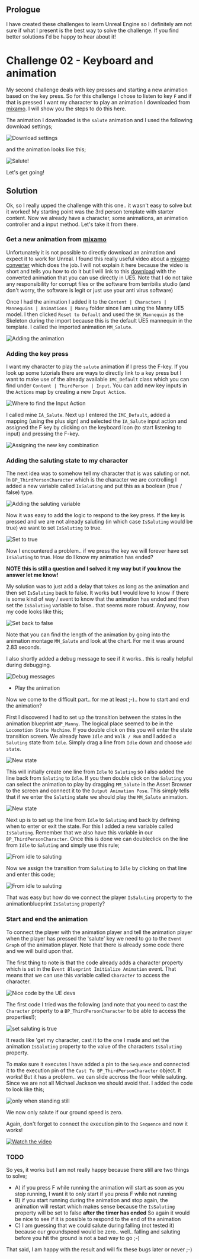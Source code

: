 ## Prologue
I have created these challenges to learn Unreal Engine so I definitely am not sure if what I present is the best way to solve the challenge. If you find better solutions I'd be happy to hear about it!

# Challenge 02 - Keyboard and animation

My second challenge deals with key presses and starting a new animation based on the key press. So for this challenge I chose to listen to key ```F``` and if that is pressed I want my character to play an animation I downloaded from [mixamo](https://www.mixamo.com/). I will show you the steps to do this here.

The animation I downloaded is the ```salute``` animation and I used the following download settings;

![Download settings](01.png)

and the animation looks like this;

![Salute!](02.gif)

Let's get going!

## Solution

Ok, so I really upped the challenge with this one.. it wasn't easy to solve but it worked! My starting point was the 3rd person template with starter content. Now we already have a character, some animations, an animation controller and a input method. Let's take it from there.

### Get a new animation from [mixamo](https://www.mixamo.com/) 

Unfortunately it is not possible to directly download an animation and expect it to work for Unreal. I found this really useful video about a [mixamo converter](https://www.youtube.com/watch?v=nYVjpHlabVM&ab_channel=TerribilisStudio) which does the job. I will not explain it here because the video is short and tells you how to do it but I will link to this [download](Salute.UE.fbx) with the converted animation that you can use directly in UE5. Note that I do not take any responsibility for corrupt files or the software from terribilis studio (and don't worry, the software is legit or just use your anti virus software)

Once I had the animation I added it to the ```Content | Characters | Mannequins | Animations | Manny``` folder since I am using the Manny UE5 model. I then clicked ```Reset to Default``` and used the ```SK_Mannequin``` as the Skeleton during the import because this is the default UE5 mannequin in the template. I called the imported animation ```MM_Salute```.

![Adding the animation](04.png)

### Adding the key press

I want my character to play the ```salute``` animation if I press the F-key. If you look up some tutorials there are ways to directly link to a key press but I want to make use of the already available ```IMC_Default``` class which you can find under ```Content | ThirdPerson | Input```. You can add new key inputs in the ```Actions``` map by creating a new ```Input Action```. 

![Where to find the Input Action](02.png)

I called mine ```IA_Salute```. Next up I entered the ```IMC_Default```, added a mapping (using the plus sign) and selected the ```IA_Salute``` input action and assigned the F key by clicking on the keyboard icon (to start listening to input) and pressing the F-key.

![Assigning the new key combination](03.png)

### Adding the saluting state to my character

The next idea was to somehow tell my character that is was saluting or not. In ```BP_ThirdPersonCharacter``` which is the character we are controlling I added a new variable called ```IsSaluting``` and put this as a boolean (true / false) type. 

![Adding the saluting variable](05.png)

Now it was easy to add the logic to respond to the key press. If the key is pressed and we are not already saluting (in which case ```IsSaluting``` would be true) we want to set ```IsSaluting``` to true. 

![Set to true](06.png)

Now I encountered a problem.. if we press the key we will forever have set ```IsSaluting``` to true. How do I know my animation has ended?

**NOTE this is still a question and I solved it my way but if you know the answer let me know!**

My solution was to just add a delay that takes as long as the animation and then set ```IsSaluting``` back to false. It works but I would love to know if there is some kind of way / event to know that the animation has ended and then set the ```IsSaluting``` variable to false.. that seems more robust. Anyway, now my code looks like this;

![Set back to false](07.png)

Note that you can find the length of the animation by going into the animation montage ```MM_Salute``` and look at the chart. For me it was around 2.83 seconds.

I also shortly added a debug message to see if it works.. this is really helpful during debugging.

![Debug messages](08.png)

* Play the animation

Now we come to the difficult part.. for me at least ;-).. how to start and end the animation?

First I discovered I had to set up the transition between the states in the animation blueprint ```ABP_Manny```. The logical place seemed to be in the ```Locomotion State Machine```. If you double click on this you will enter the state transition screen. We already have ```Idle``` and ```Walk / Run``` and I added a ```Saluting``` state from ```Idle```. Simply drag a line from ```Idle``` down and choose ```add state```. 

![New state](09.png)

This will initially create one line from ```Idle``` to ```Saluting``` so I also added the line back from ```Saluting``` to ```Idle```. If you then double click on the ```Saluting``` you can select the animation to play by dragging ```MM_Salute``` in the Asset Browser to the screen and connect it to the ```Output Animation Pose```. This simply tells that if we enter the ```Saluting``` state we should play the ```MM_Salute``` animation.

![New state](10.png)

Next up is to set up the line from ```Idle``` to ```Saluting``` and back by defining when to enter or exit the state. For this I added a new variable called ```IsSaluting```. Remember that we also have this variable in our ```BP_ThirdPersonCharacter```. Once this is done we can doubleclick on the line from ```Idle``` to ```Saluting``` and simply use this rule;

![From idle to saluting](11.png)

Now we assign the transition from ```Saluting``` to ```Idle``` by clicking on that line and enter this code;

![From idle to saluting](12.png)

That was easy but how do we connect the player ```IsSaluting``` property to the animationblueprint ```IsSaluting``` property?

### Start and end the animation

To connect the player with the animation player and tell the animation player when the player has pressed the 'salute' key we need to go to the ```Event Graph``` of the animation player. Note that there is already some code there and we will build upon that.

The first thing to note is that the code already adds a character property which is set in the ```Event Blueprint Initialize Animation``` event. That means that we can use this variable called ```Character``` to access the character.

![Nice code by the UE devs](13.png)

The first code I tried was the following (and note that you need to cast the ```Character``` property to a ```BP_ThirdPersonCharacter``` to be able to access the properties!);

![set saluting is true](14.png)

It reads like 'get my character, cast it to the one I made and set the animation ```IsSaluting``` property to the value of the characters ```IsSaluting``` property.

To make sure it executes I have added a pin to the ```Sequence``` and connected it to the execution pin of the ```Cast To BP_ThirdPersonCharacter``` object. It works! But it has a problem.. we can slide accross the floor while saluting. Since we are not all Michael Jackson we should avoid that. I added the code to look like this;

![only when standing still](15.png)

We now only salute if our ground speed is zero.

Again, don't forget to connect the execution pin to the ```Sequence``` and now it works!

[![Watch the video](https://img.youtube.com/vi/xiz8pegyPQA/default.jpg)](https://www.youtube.com/watch?v=xiz8pegyPQA)

### TODO

So yes, it works but I am not really happy because there still are two things to solve;
* A) if you press F while running the animation will start as soon as you stop running, I want it to only start if you press F while not running
* B) if you start running during the animation and stop again, the animation will restart which makes sense because the ```IsSaluting``` property will be set to false **after the timer has ended** So again it would be nice to see if it is possible to respond to the end of the animation
* C) I am guessing that we could salute during falling (not tested it) because our groundspeed would be zero.. well.. falling and saluting before you hit the ground is not a bad way to go ;-)

That said, I am happy with the result and will fix these bugs later or never ;-)



